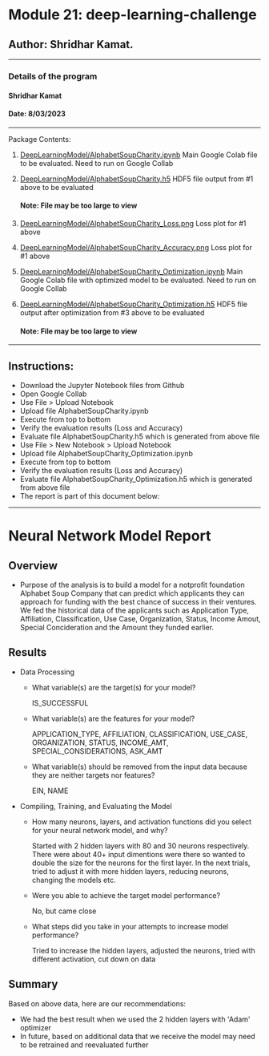 # Module 21: deep-learning-challenge

## Author: Shridhar Kamat.
<hr>

### Details of the program 
#### Shridhar Kamat
#### Date: 8/03/2023
<hr>
Package Contents:

1. [DeepLearningModel/AlphabetSoupCharity.ipynb](https://github.com/shriparna/deep-learning-challenge/blob/main/DeepLearningModel/AlphabetSoupCharity.ipynb) Main Google Colab file to be evaluated. Need to run on Google Collab

2. [DeepLearningModel/AlphabetSoupCharity.h5](https://github.com/shriparna/deep-learning-challenge/blob/main/DeepLearningModel/AlphabetSoupCharity.h5) HDF5 file output from #1 above to be evaluated
    #### Note: File may be too large to view

3. [DeepLearningModel/AlphabetSoupCharity_Loss.png](https://github.com/shriparna/deep-learning-challenge/blob/main/DeepLearningModel/AlphabetSoupCharity_Loss.png) Loss plot for #1 above

4. [DeepLearningModel/AlphabetSoupCharity_Accuracy.png](https://github.com/shriparna/deep-learning-challenge/blob/main/DeepLearningModel/AlphabetSoupCharity_Accuracy.png) Loss plot for #1 above

3. [DeepLearningModel/AlphabetSoupCharity_Optimization.ipynb](https://github.com/shriparna/deep-learning-challenge/blob/main/DeepLearningModel/AlphabetSoupCharity_Optimization.ipynb) Main Google Colab file with optimized model to be evaluated. Need to run on Google Collab

4. [DeepLearningModel/AlphabetSoupCharity_Optimization.h5](https://github.com/shriparna/deep-learning-challenge/blob/main/DeepLearningModel/AlphabetSoupCharity_Optimization.h5) HDF5 file output after optimization from #3 above to be evaluated
    #### Note: File may be too large to view

<hr>

## Instructions:

- Download the Jupyter Notebook files from Github
- Open Google Collab
- Use File > Upload Notebook
- Upload file AlphabetSoupCharity.ipynb
- Execute from top to bottom
- Verify the evaluation results (Loss and Accuracy)
- Evaluate file AlphabetSoupCharity.h5 which is generated from above file
- Use File > New Notebook > Upload Notebook
- Upload file AlphabetSoupCharity_Optimization.ipynb
- Execute from top to bottom
- Verify the evaluation results (Loss and Accuracy)
- Evaluate file AlphabetSoupCharity_Optimization.h5 which is generated from above file
- The report is part of this document below:

<hr>

# Neural Network Model Report

## Overview

* Purpose of the analysis is to build a model for a notprofit foundation Alphabet Soup Company that can predict which applicants they can approach for funding with the best chance of success in their ventures. We fed the historical data of the applicants such as Application Type, Affiliation, Classification, Use Case, Organization, Status, Income Amout, Special Concideration and the Amount they funded earlier.

## Results

* Data Processing 
  * What variable(s) are the target(s) for your model?

    IS_SUCCESSFUL
  * What variable(s) are the features for your model?

    APPLICATION_TYPE,	AFFILIATION,	CLASSIFICATION,	USE_CASE,	ORGANIZATION,	STATUS,	INCOME_AMT,	SPECIAL_CONSIDERATIONS,	ASK_AMT	

  * What variable(s) should be removed from the input data because they are neither targets nor features?

    EIN,	NAME	

* Compiling, Training, and Evaluating the Model
  * How many neurons, layers, and activation functions did you select for your neural network model, and why?

    Started with 2 hidden layers with 80 and 30 neurons respectively. There were about 40+ input dimentions were there so wanted to double the size for the neurons for the first layer. In the next trials, tried to adjust it with more hidden layers, reducing neurons, changing the models etc.

  * Were you able to achieve the target model performance?

    No, but came close

  * What steps did you take in your attempts to increase model performance?

    Tried to increase the hidden layers, adjusted the neurons, tried with different activation, cut down on data


## Summary
Based on above data, here are our recommendations:
* We had the best result when we used the 2 hidden layers with 'Adam' optimizer
* In future, based on additional data that we receive the model may need to be retrained and reevaluated further
